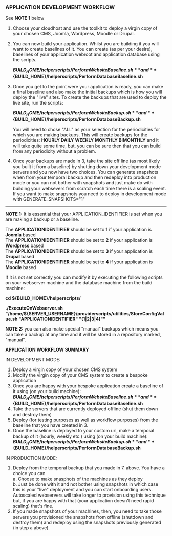 ### APPLICATION DEVELOPMENT WORKFLOW

See **NOTE 1** below

1. Choose your cloudhost and use the toolkit to deploy a virgin copy of your chosen CMS, Joomla, Wordpress, Moodle or Drupal. 
2. You can now build your application. Whilst you are building it you will want to create baselines of it. You can create (as per your desire), baselines of your application webroot and application database using the scripts. 

    **${BUILD_HOME}/helperscripts/PerformWebsiteBaseline.sh**  
and  
    **${BUILD_HOME}/helperscripts/PerformDatabaseBaseline.sh** 
    
 3. Once you get to the point were your application is ready, you can make a final baseline and also make the initial backups which is how you will deploy the "live" sites. To create the backups that are used to deploy the live site, run the scripts:

    **${BUILD_HOME}/helperscripts/PerformWebsiteBackup.sh**  
and  
    **${BUILD_HOME}/helperscripts/PerformDatabaseBackup.sh**  
    
    You will need to chose "ALL" as your selection for the periodicities for which you are making backups. This will create backups for the periodicities: **HOURLY DAILY WEEKLY MONTHLY BIMONTHLY** and it will take quite some time, but, you can be sure then that you can build from any periodicity without a problem. 
      
4. Once your backups are made in 3, take the site off line (as most likely you built it from a baseline) by shutting down your development mode servers and you now have two choices. You can generate snapshots when from your temporal backup and then redeploy into production mode or you can not bother with snapshots and just make do with building your websevers from scratch each time there is a scaling event. If you want to make snapshots you need to deploy in development mode with GENERATE_SNAPSHOTS="1" 

--------------

**NOTE 1:** It is essential that your APPLICATION_IDENTIFIER is set when you are making a backup or a baseline.  
    
The **APPLICATIONIDENTIFIER** should be set to **1** if your application is **Joomla** based  
The **APPLICATIONIDENTIFIER** should be set to **2** if your application is **Wordpress** based  
The **APPLICATIONIDENTIFIER** should be set to **3** if your application is **Drupal** based  
The **APPLICATIONIDENTIFIER** should be set to **4** if your application is **Moodle** based  

If it is not set correctly you can modify it by executing the following scripts on your webserver machine and the database machine from the build machine:  
    
**cd ${BUILD_HOME}/helperscripts/**  

**./ExecuteOnWebserver.sh "/home/${SERVER_USERNAME}/providerscripts/utilities/StoreConfigValue.sh \"APPLICATIONIDENTIFIER\" \"(1|2|3|4)\""**  
    
**NOTE 2:** you can also make special "manual" backups which means you can take a backup at any time and it will be stored in a repository marked, "manual". 

**APPLICATION WORKFLOW SUMMARY**

IN DEVELOPMENT MODE:  

1. Deploy a virgin copy of your chosen CMS system    
2. Modify the virgin copy of your CMS system to create a bespoke application  
3. Once you are happy with your bespoke application create a baseline of it using (on your build machine):    
**${BUILD_HOME}/helperscripts/PerformWebsiteBaseline.sh** and **${BUILD_HOME}/helperscripts/PerformDatabaseBaseline.sh**  
4. Take the servers that are currently deployed offline (shut them down and destroy them)  
5. Deploy (for testing purposes as well as workflow purposes) from the baseline that you have created in 3.  
6. Once the baseline is deployed to your custom url, make a temporal backup of it (hourly, weekly etc.) using (on your build machine):  
**${BUILD_HOME}/helperscripts/PerformWebsiteBackup.sh** and **${BUILD_HOME}/helperscripts/PerformDatabaseBackup.sh**  

IN PRODUCTION MODE:  

1. Deploy from the temporal backup that you made in 7. above. You have a choice you can   
    a. Choose to make snasphots of the machines as they deploy  
    b. Just be done with it and not bother using snapshots in which case this is your "live" deployment and you can start onboarding users. Autoscaled webservers will take longer to provision using this technique but, if you are happy with that (your application doesn't need rapid scaling) that's fine.  
2. If you made snapshots of your machines, then, you need to take those servers you provisioned the snapshots from offline (shutdown and destroy them) and redeploy using the snapshots previously generated (in step a above).   
